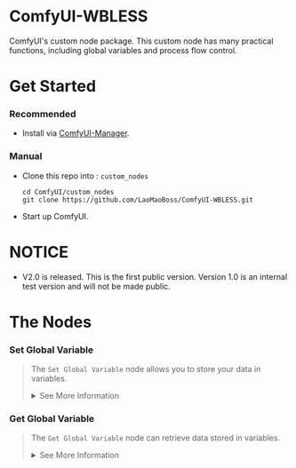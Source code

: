 # ComfyUI-WBLESS
ComfyUI's custom node package. This custom node has many practical functions, including global variables and process flow control.
# Get Started
### Recommended
- Install via [ComfyUI-Manager](https://github.com/Comfy-Org/ComfyUI-Manager).
### Manual
- Clone this repo into : `custom_nodes`
   ```
   cd ComfyUI/custom_nodes
   git clone https://github.com/LaoMaoBoss/ComfyUI-WBLESS.git
   ```
- Start up ComfyUI.
# NOTICE
- V2.0 is released. This is the first public version. Version 1.0 is an internal test version and will not be made public.
# The Nodes
### Set Global Variable
> The `Set Global Variable` node allows you to store your data in variables.
> <details>
> <summary>See More Information</summary>
>
> - The `Input` and `Output` nodes form a direct pipeline for better integration within workflows.
> - The `variable data` is used for inputting variable values.
> - `Scope` is used to set the order in which variables are obtained. You just need to connect them in sequence one after another.
> - `variable_name` Here you can set the name of your variable.
><img width="800" height="457" alt="image" src="https://github.com/user-attachments/assets/e5cdebc6-febd-4d1f-8535-4d26da658ef1" />
>
> </details> 
### Get Global Variable
> The `Get Global Variable` node can retrieve data stored in variables.
> <details>
> <summary>See More Information</summary>
>
> - The `Input` and `Output` nodes form a direct pipeline for better integration within workflows.
> - `variable data` is used for outputting the variable's value.
> - `Scope` is used to set the order in which variables are obtained. You just need to connect them in sequence one after another.
> - `variable_name` Here you can specify the variable you want to retrieve.
><img width="721" height="409" alt="image" src="https://github.com/user-attachments/assets/c49fc13b-be0c-4a5c-a9c1-c4e0034e3880" />
>
> </details> 
  
  

  
